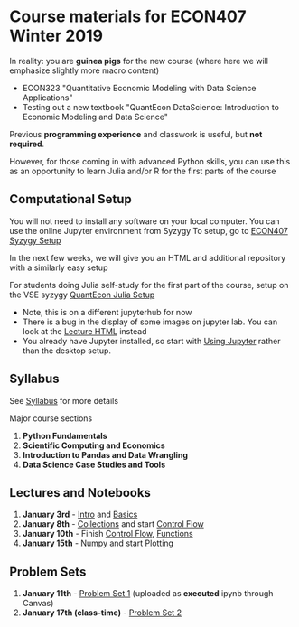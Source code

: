 # Course materials for ECON407 Winter 2019
In reality: you are **guinea pigs** for the new course (where here we will emphasize slightly more macro content)

* ECON323 "Quantitative Economic Modeling with Data Science Applications"
* Testing out a new textbook "QuantEcon DataScience: Introduction to Economic Modeling and Data Science"

Previous **programming experience** and classwork is useful, but **not required**.

However, for those coming in with advanced Python skills, you can use this as an opportunity to learn Julia and/or R for the first parts of the course

## Computational Setup

You will not need to install any software on your local computer.  You can use the online Jupyter environment from Syzygy
To setup, go to [ECON407 Syzygy Setup](https://ubc.syzygy.ca/jupyter/user-redirect/git-pull?repo=https://github.com/QuantEcon/quantecon-notebooks-datascience&app=lab)

In the next few weeks, we will give you an HTML and additional repository with a similarly easy setup

For students doing Julia self-study for the first part of the course, setup on the VSE syzygy [QuantEcon Julia Setup](https://vse.syzygy.ca/jupyter/user-redirect/git-pull?repo=https://github.com/QuantEcon/lecture-jl-notebooks&app=lab)
 * Note, this is on a different jupyterhub for now
 * There is a bug in the display of some images on jupyter lab.  You can look at the [Lecture HTML](https://lectures.quantecon.org/jl/) instead 
 * You already have Jupyter installed, so start with [Using Jupyter](https://lectures.quantecon.org/jl/getting_started.html#Using-Jupyter) rather than the desktop setup.

## Syllabus
See [Syllabus](syllabus.md) for more details

Major course sections
1. **Python Fundamentals**
2. **Scientific Computing and Economics**
3. **Introduction to Pandas and Data Wrangling**
4. **Data Science Case Studies and Tools**

## Lectures and Notebooks
1. **January 3rd** - [Intro](https://nbviewer.jupyter.org/github/QuantEcon/quantecon-notebooks-datascienceblob/master/intro.ipynb) and [Basics](https://nbviewer.jupyter.org/github/QuantEcon/quantecon-notebooks-datascienceblob/master/basics.ipynb)
2. **January 8th** - [Collections](https://nbviewer.jupyter.org/github/QuantEcon/quantecon-notebooks-datascienceblob/master/collections.ipynb) and start [Control Flow](https://nbviewer.jupyter.org/github/QuantEcon/quantecon-notebooks-datascienceblob/master/control_flow.ipynb)
3. **January 10th** - Finish [Control Flow](https://nbviewer.jupyter.org/github/QuantEcon/quantecon-notebooks-datascienceblob/master/control_flow.ipynb),  [Functions](https://nbviewer.jupyter.org/github/QuantEcon/quantecon-notebooks-datascienceblob/master/functions.ipynb)
4. **January 15th** - [Numpy](https://nbviewer.jupyter.org/github/QuantEcon/quantecon-notebooks-datascienceblob/master/scientific/numpy_arrays.ipynb) and start [Plotting](https://nbviewer.jupyter.org/github/QuantEcon/quantecon-notebooks-datascienceblob/master/scientific/plotting.ipynb)


## Problem Sets
1. **January 11th** - [Problem Set 1](https://nbviewer.jupyter.org/github/QuantEcon/quantecon-notebooks-datascienceblob/master/problem_sets/problem_set_1.ipynb) (uploaded as **executed** ipynb through Canvas)
2. **January 17th (class-time)** - [Problem Set 2](https://nbviewer.jupyter.org/github/QuantEcon/quantecon-notebooks-datascienceblob/master/problem_sets/problem_set_2.ipynb)

